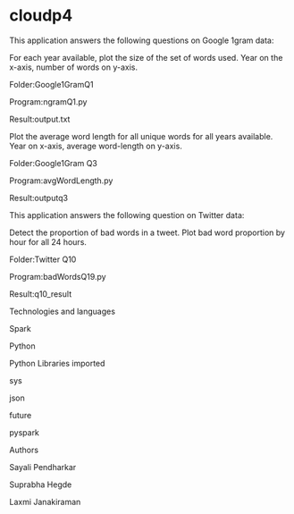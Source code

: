 # cloudp4

This application answers the following questions on Google 1gram data:

For each year available, plot the size of the set of words used.  Year on the x-axis, number of words on y-axis.

Folder:Google1GramQ1

Program:ngramQ1.py

Result:output.txt

Plot the average word length for all unique words for all years available.  Year on x-axis, average word-length on y-axis.

Folder:Google1Gram Q3

Program:avgWordLength.py

Result:outputq3

This application answers the following question on Twitter data:

Detect the proportion of bad words in a tweet. Plot bad word proportion by hour for all 24 hours.

Folder:Twitter Q10

Program:badWordsQ19.py

Result:q10_result

Technologies and languages

Spark

Python

Python Libraries imported

sys

json

future

pyspark

Authors

Sayali Pendharkar

Suprabha Hegde

Laxmi Janakiraman
